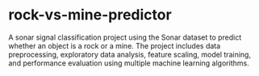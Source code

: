 # rock-vs-mine-predictor
A sonar signal classification project using the Sonar dataset to predict whether an object is a rock or a mine. The project includes data preprocessing, exploratory data analysis, feature scaling, model training, and performance evaluation using multiple machine learning algorithms.
